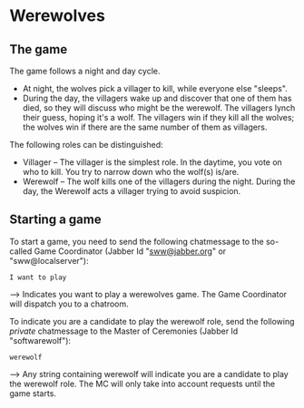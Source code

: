Werewolves
==========

The game
--------

The game follows a night and day cycle. 
* At night, the wolves pick a villager to kill, while everyone else "sleeps". 
* During the day, the villagers wake up and discover that one of them has died, so they will discuss who might be the werewolf. The villagers lynch their guess, hoping it's a wolf. The villagers win if they kill all the wolves; the wolves win if there are the same number of them as villagers.

The following roles can be distinguished:
* Villager – The villager is the simplest role. In the daytime, you vote on who to kill. You try to narrow down who the wolf(s) is/are. 
* Werewolf – The wolf kills one of the villagers during the night. During the day, the Werewolf acts a villager trying to avoid suspicion. 


Starting a game
---------------

To start a game, you need to send the following chatmessage to the so-called Game Coordinator (Jabber Id "sww@jabber.org" or "sww@localserver"):

    I want to play 
    
–> Indicates you want to play a werewolves game. The Game Coordinator will dispatch you to a chatroom.

To  indicate you are a candidate to play the werewolf role, send the following _private_ chatmessage to the Master of Ceremonies (Jabber Id "softwarewolf"):

    werewolf
    
–> Any string containing werewolf will indicate you are a candidate to play the werewolf role. The MC will only take into account requests until the game starts.
